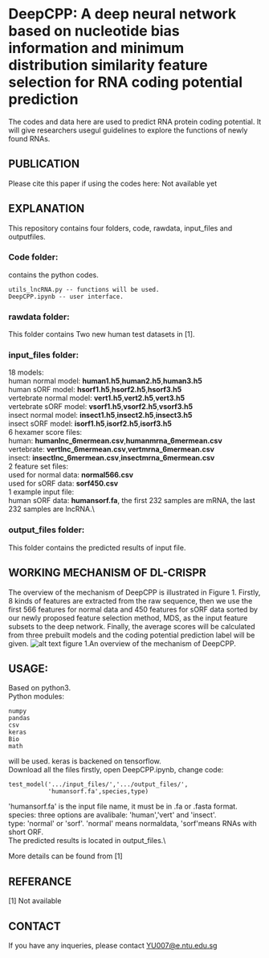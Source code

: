 # DeepCPP: A deep neural network based on nucleotide bias information and minimum distribution similarity feature selection for RNA coding potential prediction
The codes and data here are used to predict RNA protein coding potential. It will give researchers usegul guidelines to explore the functions of newly found RNAs.

## PUBLICATION
Please cite this paper if using the codes here: Not available yet

## EXPLANATION
This repository contains four folders, code, rawdata, input_files and outputfiles.

### Code folder:
contains the python codes.  
```
utils_lncRNA.py -- functions will be used.  
DeepCPP.ipynb -- user interface.  
```
### rawdata folder:
This folder contains Two new human test datasets in [1].

### input_files folder:
18 models:\
human normal model: **human1.h5**,**human2.h5**,**human3.h5**\
human sORF model: **hsorf1.h5**,**hsorf2.h5**,**hsorf3.h5**\
vertebrate normal model: **vert1.h5**,**vert2.h5**,**vert3.h5**\
vertebrate sORF model: **vsorf1.h5**,**vsorf2.h5**,**vsorf3.h5**\
insect normal model: **insect1.h5**,**insect2.h5**,**insect3.h5**\
insect sORF model: **isorf1.h5**,**isorf2.h5**,**isorf3.h5**\
6 hexamer score files:\
human: **humanlnc_6mermean.csv**,**humanmrna_6mermean.csv**\
vertebrate: **vertlnc_6mermean.csv**,**vertmrna_6mermean.csv**\
insect: **insectlnc_6mermean.csv**,**insectmrna_6mermean.csv**\
2 feature set files:\
used for normal data: **normal566.csv**\
used for sORF data: **sorf450.csv**\
1 example input file:\
human sORF data: **humansorf.fa**, the first 232 samples are mRNA, the last 232 samples are lncRNA.\



### output_files folder:
This folder contains the predicted results of input file.

## WORKING MECHANISM OF DL-CRISPR
The overview of the mechanism of DeepCPP is illustrated in Figure 1. Firstly, 8 kinds of features are extracted from the raw sequence, then we use the first 566 features for normal data and 450 features for sORF data sorted by our newly proposed feature selection method, MDS, as the input feature subsets to the deep network. Finally, the average scores will be calculated from three prebuilt models and the coding potential prediction label will be given.
![alt text](https://github.com/yuuuuzhang/lncRNA/blob/master/overview.jpg)
figure 1.An overview of the mechanism of DeepCPP.
## USAGE:
Based on python3.  
Python modules:  
```
numpy  
pandas  
csv  
keras
Bio
math
```
will be used. keras is backened on tensorflow.  
Download all the files firstly, open DeepCPP.ipynb, change code:  
```
test_model('.../input_files/','.../output_files/',
           'humansorf.fa',species,type)
```
'humansorf.fa' is the input file name, it must be in .fa or .fasta format.\
species: three options are avalibale: 'human','vert' and 'insect'.\
type: 'normal' or 'sorf'. 'normal' means normaldata, 'sorf'means RNAs with short ORF.\
The predicted results is located in output_files.\

More details can be found from [1]

## REFERANCE
[1] Not available

## CONTACT
If you have any inqueries, please contact YU007@e.ntu.edu.sg
